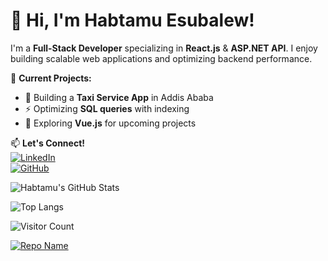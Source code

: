 # 👋 Hi, I'm Habtamu Esubalew!

I'm a **Full-Stack Developer** specializing in **React.js** & **ASP.NET API**. I enjoy building scalable web applications and optimizing backend performance.

🔭 **Current Projects:**  
- 🚕 Building a **Taxi Service App** in Addis Ababa  
- ⚡ Optimizing **SQL queries** with indexing  
- 🎨 Exploring **Vue.js** for upcoming projects  

📫 **Let's Connect!**  
[![LinkedIn](https://img.shields.io/badge/-LinkedIn-blue?style=flat&logo=linkedin)](https://www.linkedin.com/in/your-profile)  
[![GitHub](https://img.shields.io/badge/-GitHub-black?style=flat&logo=github)](https://github.com/habtamu-esubalew)  



![Habtamu's GitHub Stats](https://github-readme-stats.vercel.app/api?username=habtamu-esubalew&show_icons=true&theme=radical)


![Top Langs](https://github-readme-stats.vercel.app/api/top-langs/?username=habtamu-esubalew&count_private=true&theme=radical&hide=html,css)


![Visitor Count](https://komarev.com/ghpvc/?username=habtamu-esubalew&color=blue)


[![Repo Name](https://github-readme-stats.vercel.app/api/pin/?username=habtamu-esubalew&repo=repo-name)](https://github.com/habtamu-esubalew/repo-name)
